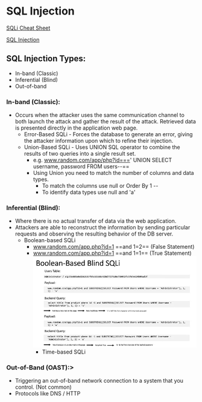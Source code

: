 # SQL Injection
[SQLi Cheat Sheet](https://portswigger.net/web-security/sql-injection/cheat-sheet)

[SQL Injection](https://portswigger.net/web-security/sql-injection "SQL Injection")

## SQL Injection Types:

- In-band (Classic)
- Inferential (Blind)
- Out-of-band

### In-band (Classic):

- Occurs when the attacker uses the same communication channel to both launch the attack and gather the result of the attack. Retrieved data is presented directly in the application web page.
    - Error-Based SQLi - Forces the database to generate an error, giving the attacker information upon which to refine their injection.
    - Union-Based SQLi - Uses UNION SQL operator to combine the results of two queries into a single result set.
        - e.g. www.random.com/app/php?id===' UNION SELECT username, password FROM users--==
        - Using Union you need to match the number of columns and data types.
            - To match the columns use null or Order By 1 --
            - To identify data types use null and 'a'

### Inferential (Blind):

- Where there is no actual transfer of data via the web application.
- Attackers are able to reconstruct the information by sending particular requests and observing the resulting behavior of the DB server.
    - Boolean-based SQLi
        - www.random.com/app.php?id=1 ==and 1=2== (False Statement)
        - www.random.com/app.php?id=1 ==and 1=1== (True Statement)  
            ![Boolean based blind](image.png)
            - Time-based SQLi

### Out-of-Band (OAST):>

- Triggering an out-of-band network connection to a system that you control. (Not common)
- Protocols like DNS / HTTP